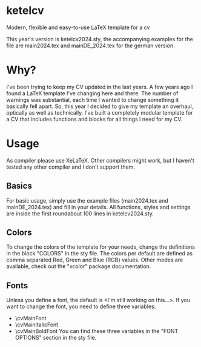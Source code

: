 # ketelcv
Modern, flexible and easy-to-use LaTeX template for a cv

This year's version is ketelcv2024.sty, the accompanying examples for the file are main2024.tex and mainDE_2024.tex for the german version.

# Why?

I've been trying to keep my CV updated in the last years. A few years ago I found a LaTeX template I've changing here and there. The number of warnings was substantial, each time I wanted to change something it basically fell apart. So, this year I decided to give my template an overhaul, optically as well as technically. I've built a completely modular template for a CV that includes functions and blocks for all things I need for my CV.

# Usage
As compiler please use XeLaTeX. Other compilers might work, but I haven't tested any other compiler and I don't support them.

## Basics
For basic usage, simply use the example files (main2024.tex and mainDE_2024.tex) and fill in your details.
All functions, styles and settings are inside the first roundabout 100 lines in ketelcv2024.sty.

## Colors
To change the colors of the template for your needs, change the definitions in the block "COLORS" in the sty file.
The colors per default are defined as comma separated Red, Green and Blue (RGB) values. Other modes are available, check out the "xcolor" package documentation.

## Fonts
Unless you define a font, the default is <I'm still working on this...>. If you want to change the font, you need to define three variables:
- \cvMainFont
- \cvMainItalicFont
- \cvMainBoldFont
You can find these three variables in the "FONT OPTIONS" section in the sty file.
